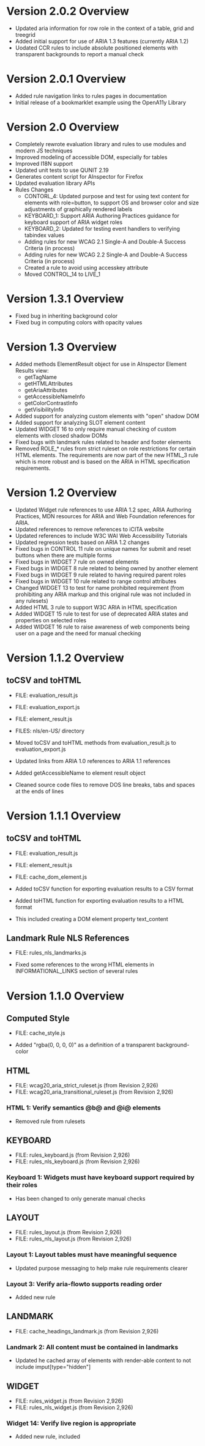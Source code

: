 Version 2.0.2 Overview
=============================
* Updated aria information for row role in the context of a table, grid and treegrid
* Added initial support for use of ARIA 1.3 features (currently ARIA 1.2)
* Uodated CCR rules to include absolute positioned elements with transparent backgrounds to report a manual check

Version 2.0.1 Overview
=============================
* Added rule navigation links to rules pages in documentation
* Initial release of a bookmarklet example using the OpenA11y Library

Version 2.0 Overview
=============================
* Completely rewrote evaluation library and rules to use modules and modern JS techniques
* Improved modeling of accessible DOM, especially for tables
* Improved I18N support
* Updated unit tests to use QUNIT 2.19
* Generates content script for AInspector for Firefox
* Updated evaluation library APIs
* Rules Changes
  * CONTORL_4: Updated purpose and test for using text content for elements with role=button, to support OS and browser color and size adjustments of graphically rendered labels
  * KEYBOARD_1: Support ARIA Authoring Practices guidance for keyboard support of ARIA widget roles
  * KEYBOARD_2: Updated for testing event handlers to verifying tabindex values
  * Adding rules for new WCAG 2.1 Single-A and Double-A Success Criteria (in process)
  * Adding rules for new WCAG 2.2 Single-A and Double-A Success Criteria (in process)
  * Created a rule to avoid using accesskey attribute
  * Moved CONTROL_14 to LIVE_1


Version 1.3.1 Overview
=============================
* Fixed bug in inheriting background color
* Fixed bug in computing colors with opacity values

Version 1.3 Overview
=============================
* Added methods ElementResult object for use in AInspector Element Results view:
  * getTagName
  * getHTMLAttributes
  * getAriaAttributes
  * getAccessibleNameInfo
  * getColorContrastInfo
  * getVisibilityInfo
* Added support for analyzing custom elements with "open" shadow DOM
* Added support for analyzing SLOT element content
* Updated WIDGET 16 to only require manual checking of custom elements with closed shadow DOMs
* Fixed bugs with landmark rules related to header and footer elements
* Removed ROLE_* rules from strict ruleset on role restrictions for certain HTML elements. The requirements are now part of the new HTML_3 rule which is more robust and is based on the ARIA in HTML specification requirements.

Version 1.2 Overview
=============================

* Updated Widget rule references to use ARIA 1.2 spec, ARIA Authoring Practices, MDN resources for ARIA and Web Foundation references for ARIA.
* Updated references to remove references to iCITA website
* Updated references to include W3C WAI Web Accessibility Tutorials
* Updated regression tests based on ARIA 1.2 changes
* Fixed bugs in CONTROL 11 rule on unique names for submit and reset buttons when there are multiple forms
* Fixed bugs in WIDGET 7 rule on owned elements
* Fixed bugs in WIDGET 8 rule related to being owned by another element
* Fixed bugs in WIDGET 9 rule related to having required parent roles
* Fixed bugs in WIDGET 10 rule related to range control attributes
* Changed WIDGET 13 to test for name prohibited requirement (from prohibiting any ARIA markup and this original rule was not included in any rulesets)
* Added HTML 3 rule to support W3C ARIA in HTML specification
* Added WIDGET 15 rule to test for use of deprecated ARIA states and properties on selected roles
* Added WIDGET 16 rule to raise awareness of web components being user on a page and the need for manual checking


Version 1.1.2 Overview
=============================

toCSV and toHTML
-----
* FILE: evaluation_result.js
* FILE: evaluation_export.js
* FILE: element_result.js
* FILES: nls/en-US/ directory

* Moved toCSV and toHTML methods from evaluation_result.js to evaluation_export.js
* Updated links from ARIA 1.0 references to ARIA 1.1 references
* Added getAccessibleName to element result object
* Cleaned source code files to remove DOS line breaks, tabs and spaces at the ends of lines

Version 1.1.1 Overview
=============================

toCSV and toHTML
-----
* FILE: evaluation_result.js
* FILE: element_result.js
* FILE: cache_dom_element.js

* Added toCSV function for exporting evaluation results to a CSV format
* Added toHTML function for exporting evaluation results to a HTML format
* This included creating a DOM element property text_content

Landmark Rule NLS References
----------------------------
* FILE: rules_nls_landmarks.js

* Fixed some references to the wrong HTML elements in INFORMATIONAL_LINKS section of several rules


Version 1.1.0 Overview
=============================

Computed Style
---------------
* FILE: cache_style.js

* Added "rgba(0, 0, 0, 0)" as a definition of a transparent background-color

HTML
----
* FILE: wcag20_aria_strict_ruleset.js (from Revision 2,926)
* FILE: wcag20_aria_transitional_ruleset.js (from Revision 2,926)

### HTML 1: Verify semantics @b@ and @i@ elements
* Removed rule from rulesets


KEYBOARD
--------
* FILE: rules_keyboard.js (from Revision 2,926)
* FILE: rules_nls_keyboard.js (from Revision 2,926)

### Keyboard 1: Widgets must have keyboard support required by their roles
* Has been changed to only generate manual checks


LAYOUT
------
* FILE: rules_layout.js (from Revision 2,926)
* FILE: rules_nls_layout.js (from Revision 2,926)

### Layout 1: Layout tables must have meaningful sequence
* Updated purpose messaging to help make rule requirements clearer

### Layout 3: Verify aria-flowto supports reading order
* Added new rule


LANDMARK
--------
* FILE: cache_headings_landmark.js (from Revision 2,926)

### Landmark 2: All content must be contained in landmarks
* Updated he cached array of elements with render-able content to not include imput[type="hidden"]


WIDGET
------
* FILE: rules_widget.js (from Revision 2,926)
* FILE: rules_nls_widget.js (from Revision 2,926)

### Widget 14: Verify live region is appropriate
* Added new rule, included



